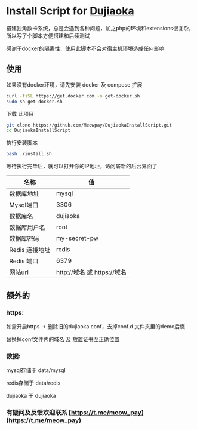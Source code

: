# Install Script for [Dujiaoka](https://github.com/assimon/dujiaoka)

搭建独角数卡系统，总是会遇到各种问题，加之php的环境和extensions很复杂，所以写了个脚本方便搭建和后续测试

感谢于docker的隔离性，使用此脚本不会对宿主机环境造成任何影响

## 使用 
如果没有docker环境，请先安装 docker 及 compose 扩展
``` bash
curl -fsSL https://get.docker.com -o get-docker.sh
sudo sh get-docker.sh
```

下载 此项目
``` bash
git clone https://github.com/Meowpay/DujiaokaInstallScript.git
cd DujiaokaInstallScript
```
执行安装脚本
``` bash
bash ./install.sh
```
等待执行完毕后，就可以打开你的IP地址，访问崭新的后台界面了

| 名称           | 值                          |
| -------------- | --------------------------- |
| 数据库地址     | mysql                       |
| Mysql端口      | 3306                        |
| 数据库名       | dujiaoka                    |
| 数据库用户名   | root                        |
| 数据库密码     | my-secret-pw                |
| Redis 连接地址 | redis                       |
| Redis 端口     | 6379                        |
| 网站url        | http://域名 或 https://域名 |

## 额外的
### https:
如需开启https -> 删除旧的dujiaoka.conf，去掉conf.d 文件夹里的demo后缀

替换掉conf文件内的域名 及 放置证书至正确位置
### 数据:
mysql存储于 data/mysql

redis存储于 data/redis

dujiaoka 于 dujiaoka

### 有疑问及反馈欢迎联系 [https://t.me/meow_pay](https://t.me/meow_pay)